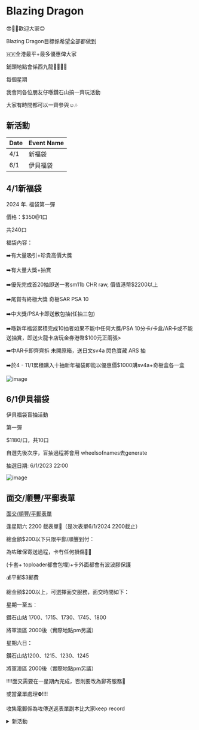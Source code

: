 # Blazing Dragon


😎✌🏻歡迎大家😊


Blazing Dragon目標係希望全部都做到

🇭🇰全港最平+最多優惠俾大家

鋪頭地點會係西九龍🐲🎄💕🎁

每個星期

我會同各位朋友仔喺鑽石山搞一齊玩活動

大家有時間都可以一齊參與☺️🎶


## 新活動

|Date|Event Name|
|---|---|
|4/1|新福袋|
|6/1|伊貝福袋|



## 4/1新福袋

2024 年. 福袋第一彈

價格：$350@1口

共240口

福袋內容：

➡️有大量吸引+珍貴高價大獎

➡️有大量大獎+抽賞

➡️優先完成首20抽即送一套sm11b CHR raw, 價值港幣$2200以上

➡️尾賞有終極大獎  奇樹SAR PSA 10

➡️中大獎/PSA卡即送散包抽(任抽三包)

➡️喺新年福袋累積完成10抽者如果不能中任何大獎/PSA 10分卡/卡盒/AR卡或不能送抽賞，即送火龍卡店玩金券港幣$100元正兩張>

➡️中AR卡即齊齊拆 未開原箱，送日文sv4a 閃色寶藏 ARS 抽

➡️於4 - 11/1累積購入十抽新年福袋即能以優惠價$1000購sv4a+奇樹盒各一盒

![image](https://github.com/blazingdragonhk/blazingdragonhk.github.io/assets/155500927/afb81616-c438-4b34-a221-90cf3efd0c27)

## 6/1伊貝福袋

伊貝福袋盲抽活動
  
第一彈
  
$1180/口，共10口
  
自選先後次序，盲抽過程將會用 wheelsofnames去generate 
  
抽選日期: 6/1/2023 22:00
  
![image](https://github.com/blazingdragonhk/blazingdragonhk.github.io/assets/155500927/0cccfdd6-cddc-4960-abde-6b4eeb503b73)




## 面交/順豐/平郵表單

[面交/順豐/平郵表單](https://docs.google.com/forms/d/e/1FAIpQLScQHE-lOkYurrTGFIdb7xwHBrHLp3p1HLrhLKfVVMjHLIAzcQ/viewform)

逢星期六 2200 截表單🚫（是次表單6/1/2024 2200截止）

總金額$200以下只限平郵/順豐到付：

為咗確保寄送過程，卡冇任何損傷🙏🏻

(卡套+ toploader都會包埋)+卡外面都會有波波膠保護

💰平郵$3郵費

總金額$200以上，可選擇面交服務，面交時間如下： 

星期一至五：

鑽石山站 1700、1715、1730、1745、1800

將軍澳區 2000後（實際地點pm另議）

星期六日：

鑽石山站1200、1215、1230、1245

將軍澳區 2000後（實際地點pm另議）

‼️‼️面交需要在一星期內完成，否則要改為郵寄服務🤝

或當棄單處理⛔️‼️‼️

收集電郵係為咗傳送返表單副本比大家keep record

<details>
<summary>新活動</summary>
  
# Blazing Dragon
  
</details>
  
